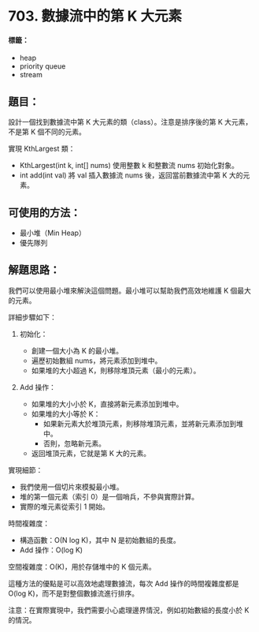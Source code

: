 # 703. 數據流中的第 K 大元素
#### 標籤：
- heap
- priority queue
- stream

## 題目：
設計一個找到數據流中第 K 大元素的類（class）。注意是排序後的第 K 大元素，不是第 K 個不同的元素。

實現 KthLargest 類：
- KthLargest(int k, int[] nums) 使用整數 k 和整數流 nums 初始化對象。
- int add(int val) 將 val 插入數據流 nums 後，返回當前數據流中第 K 大的元素。

## 可使用的方法：
- 最小堆（Min Heap）
- 優先隊列

## 解題思路： 
我們可以使用最小堆來解決這個問題。最小堆可以幫助我們高效地維護 K 個最大的元素。

詳細步驟如下：

1. 初始化：
   - 創建一個大小為 K 的最小堆。
   - 遍歷初始數組 nums，將元素添加到堆中。
   - 如果堆的大小超過 K，則移除堆頂元素（最小的元素）。

2. Add 操作：
   - 如果堆的大小小於 K，直接將新元素添加到堆中。
   - 如果堆的大小等於 K：
     - 如果新元素大於堆頂元素，則移除堆頂元素，並將新元素添加到堆中。
     - 否則，忽略新元素。
   - 返回堆頂元素，它就是第 K 大的元素。

實現細節：
- 我們使用一個切片來模擬最小堆。
- 堆的第一個元素（索引 0）是一個哨兵，不參與實際計算。
- 實際的堆元素從索引 1 開始。

時間複雜度：
- 構造函數：O(N log K)，其中 N 是初始數組的長度。
- Add 操作：O(log K)

空間複雜度：O(K)，用於存儲堆中的 K 個元素。

這種方法的優點是可以高效地處理數據流，每次 Add 操作的時間複雜度都是 O(log K)，而不是對整個數據流進行排序。

注意：在實際實現中，我們需要小心處理邊界情況，例如初始數組的長度小於 K 的情況。

